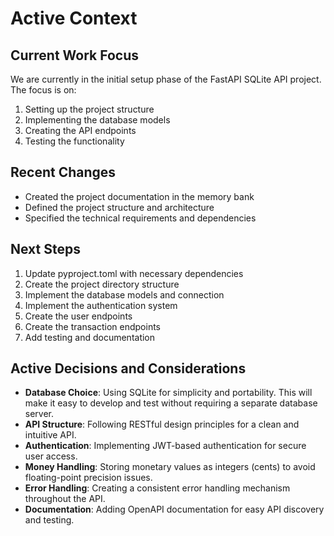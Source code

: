 # Active Context

## Current Work Focus

We are currently in the initial setup phase of the FastAPI SQLite API project. The focus is on:

1. Setting up the project structure
2. Implementing the database models
3. Creating the API endpoints
4. Testing the functionality

## Recent Changes

- Created the project documentation in the memory bank
- Defined the project structure and architecture
- Specified the technical requirements and dependencies

## Next Steps

1. Update pyproject.toml with necessary dependencies
2. Create the project directory structure
3. Implement the database models and connection
4. Implement the authentication system
5. Create the user endpoints
6. Create the transaction endpoints
7. Add testing and documentation

## Active Decisions and Considerations

- **Database Choice**: Using SQLite for simplicity and portability. This will make it easy to develop and test without requiring a separate database server.
- **API Structure**: Following RESTful design principles for a clean and intuitive API.
- **Authentication**: Implementing JWT-based authentication for secure user access.
- **Money Handling**: Storing monetary values as integers (cents) to avoid floating-point precision issues.
- **Error Handling**: Creating a consistent error handling mechanism throughout the API.
- **Documentation**: Adding OpenAPI documentation for easy API discovery and testing.